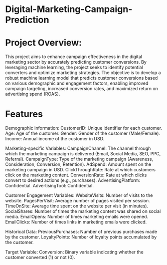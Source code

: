 # Digital-Marketing-Campaign-Prediction

# Project Overview:
This project aims to enhance campaign effectiveness in the digital marketing sector by accurately predicting customer conversions. By leveraging machine learning, the project seeks to identify potential converters and optimize marketing strategies. The objective is to develop a robust machine learning model that predicts customer conversions based on various demographic and engagement factors, enabling improved campaign targeting, increased conversion rates, and maximized return on advertising spend (ROAS).

# Features
Demographic Information:
CustomerID: Unique identifier for each customer.
Age: Age of the customer.
Gender: Gender of the customer (Male/Female).
Income: Annual income of the customer in USD.

Marketing-specific Variables:
CampaignChannel: The channel through which the marketing campaign is delivered (Email, Social Media, SEO, PPC, Referral).
CampaignType: Type of the marketing campaign (Awareness, Consideration, Conversion, Retention).
AdSpend: Amount spent on the marketing campaign in USD.
ClickThroughRate: Rate at which customers click on the marketing content.
ConversionRate: Rate at which clicks convert to desired actions (e.g., purchases).
AdvertisingPlatform: Confidential.
AdvertisingTool: Confidential.

Customer Engagement Variables:
WebsiteVisits: Number of visits to the website.
PagesPerVisit: Average number of pages visited per session.
TimeOnSite: Average time spent on the website per visit (in minutes).
SocialShares: Number of times the marketing content was shared on social media.
EmailOpens: Number of times marketing emails were opened.
EmailClicks: Number of times links in marketing emails were clicked.

Historical Data:
PreviousPurchases: Number of previous purchases made by the customer.
LoyaltyPoints: Number of loyalty points accumulated by the customer.

Target Variable:
Conversion: Binary variable indicating whether the customer converted (1) or not (0).
